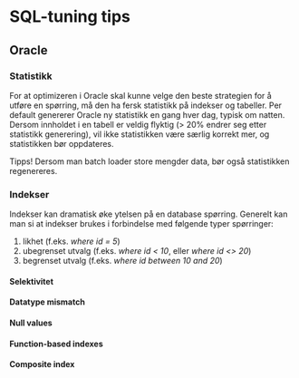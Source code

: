 # SQL-tuning tips 

## Oracle 

### Statistikk

For at optimizeren i Oracle skal kunne velge den beste strategien for å utføre en spørring, må den ha fersk statistikk på indekser og tabeller. Per default genererer Oracle ny statistikk en gang hver dag, typisk om natten. Dersom innholdet i en tabell er veldig flyktig (> 20% endrer seg etter statistikk generering), vil ikke statistikken være særlig korrekt mer, og statistikken bør oppdateres. 

Tipps! Dersom man batch loader store mengder data, bør også statistikken regenereres.

### Indekser

Indekser kan dramatisk øke ytelsen på en database spørring. Generelt kan man si at indekser brukes i forbindelse med følgende typer spørringer:

1. likhet (f.eks. _where id = 5_)
2. ubegrenset utvalg (f.eks. _where id < 10_, eller _where id <> 20_)
3. begrenset utvalg (f.eks. _where id between 10 and 20_)

#### Selektivitet

#### Datatype mismatch

#### Null values

#### Function-based indexes

#### Composite index


